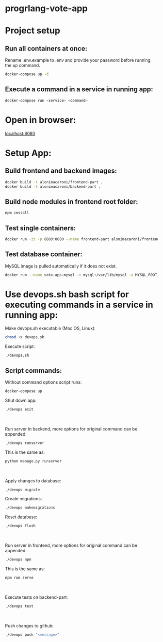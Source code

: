 # progrlang-vote-app

# Project setup

## Run all containers at once:

Rename .env.example to .env and provide your password before running the up command.

```bash
docker-compose up -d
```

## Execute a command in a service in running app:

```bash
docker-compose run <service> <command> 
```


# Open in browser:
[localhost:8080](http://localhost:8080/)


# Setup App:

## Build frontend and backend images:

```bash
docker build -t alonimacaroni/frontend-part .
docker build -t alonimacaroni/backend-part .
```

## Build node modules in frontend root folder:

```bash
npm install
```

## Test single containers:

```bash
docker run -it -p 8080:8080 --name frontend-part alonimacaroni/frontend-part
```

## Test database container:
MySQL image is pulled automatically if it does not exist.

```bash
docker run --name vote-app-mysql -v mysql:/var/lib/mysql -e MYSQL_ROOT_PASSWORD=my-secret-pw -d mysql:8.0
```

# Use devops.sh bash script for executing commands in a service in running app:

Make devops.sh executable (Mac OS, Linux):

```bash
chmod +x devops.sh
```

Execute script:

```bash
./devops.sh
```

## Script commands:

Without command options script runs:

```bash
docker-compose up
```

Shut down app:

```bash
./devops exit
```

\
\
Run server in backend, more options for original command can be appended:

```bash
./devops runserver
```

This is the same as:

```bash
python manage.py runserver
```

\
\
Apply changes to database:

```bash
./devops migrate
```

Create migrations:

```bash
./devops makemigrations
```

Reset database:

```bash
./devops flush
```

\
\
Run server in frontend, more options for original command can be appended:

```bash
./devops npm
```

This is the same as:

```bash
npm run serve
```

\
\
Execute tests on backend-part:

```bash
./devops test
```

\
\
Push changes to github:

```bash
./devops push "<message>"
```
